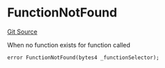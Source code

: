 # FunctionNotFound
[Git Source](https://github.com/thrackle-io/rules-protocol/blob/941799bce65220406b4d9686c5c5f1ae7c99f4ee/src/economic/ruleProcessor/RuleProcessorDiamond.sol)

When no function exists for function called


```solidity
error FunctionNotFound(bytes4 _functionSelector);
```

